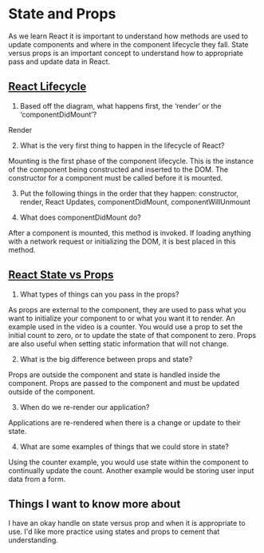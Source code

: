 # State and Props

As we learn React it is important to understand how methods are used to update components and where in the component lifecycle they fall. State versus props is an important concept to understand how to appropriate pass and update data in React.

## [React Lifecycle](https://medium.com/@joshuablankenshipnola/react-component-lifecycle-events-cb77e670a093)

1. Based off the diagram, what happens first, the ‘render’ or the ‘componentDidMount’?

Render

2. What is the very first thing to happen in the lifecycle of React?

Mounting is the first phase of the component lifecycle. This is the instance of the component being constructed and inserted to the DOM. The constructor for a component must be called before it is mounted.

3. Put the following things in the order that they happen: constructor, render, React Updates, componentDidMount, componentWillUnmount

4. What does componentDidMount do?

After a component is mounted, this method is invoked. If loading anything with a network request or initializing the DOM, it is best placed in this method.

## [React State vs Props](https://youtu.be/IYvD9oBCuJI)

1. What types of things can you pass in the props?

As props are external to the component, they are used to pass what you want to initialize  your component to or what you want it to render. An example used in the video is a counter. You would use a prop to set the initial count to zero, or to update the state of that component to zero. Props are also useful when setting static information that will not change.

2. What is the big difference between props and state?

Props are outside the component and state is handled inside the component. Props are passed to the component and must be updated outside of the component.

3. When do we re-render our application?

Applications are re-rendered when there is a change or update to their state.

4. What are some examples of things that we could store in state?

Using the counter example, you would use state within the component to continually update the count. Another example would be storing user input data from a form.

## Things I want to know more about

I have an okay handle on state versus prop and when it is appropriate to use. I'd like more practice using states and props to cement that understanding.
